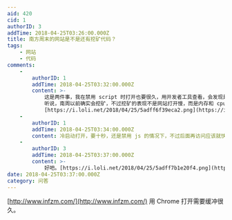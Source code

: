 ```yaml
---
aid: 420
cid: 1
authorID: 3
addTime: 2018-04-25T03:26:00.000Z
title: 南方周末的网站是不是还有挖矿代码？
tags:
    - 网站
    - 代码
comments:
    -
        authorID: 1
        addTime: 2018-04-25T03:32:00.000Z
        content: >-
            这是两件事，我在禁用 script 时打开也要很久，用开发者工具查看，会发现是网站需要加载非常多的照片，所以很慢。
            听说，南周以前确实会挖矿，不过挖矿的表现不是网站打开慢，而是内存和 cpu 占用瞬间拉高。
            [https://i.loli.net/2018/04/25/5adff6f39eca2.png](https://i.loli.net/2018/04/25/5adff6f39eca2.png)
    -
        authorID: 1
        addTime: 2018-04-25T03:34:00.000Z
        content: 冷启动打开，要十秒，还是禁用 js 的情况下，不过后面再访问应该就快了，就第一次会比较慢。
    -
        authorID: 3
        addTime: 2018-04-25T03:37:00.000Z
        content: >-
            好吧。[https://i.loli.net/2018/04/25/5adff7b1e20f4.png](https://i.loli.net/2018/04/25/5adff7b1e20f4.png)
date: 2018-04-25T03:37:00.000Z
category: 问答
---
```


[http://www.infzm.com/](http://www.infzm.com/) 用 Chrome 打开需要缓冲很久。
